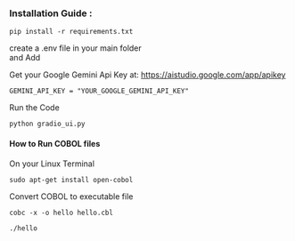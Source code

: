 ### Installation Guide :

```
pip install -r requirements.txt
```


create a .env file in  your main folder  
and Add 

Get your Google Gemini Api Key at: https://aistudio.google.com/app/apikey

```
GEMINI_API_KEY = "YOUR_GOOGLE_GEMINI_API_KEY"
```


Run the Code 

```
python gradio_ui.py
```


#### How to Run COBOL files 

On your Linux Terminal

```
sudo apt-get install open-cobol
```

Convert COBOL to executable file
```
cobc -x -o hello hello.cbl
```

```
./hello
```




